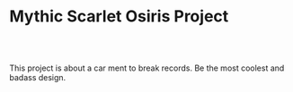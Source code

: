 # Mythic Scarlet Osiris Project

<br><br>
<p>This project is about a car ment to break records. Be the most coolest and badass design.</p>